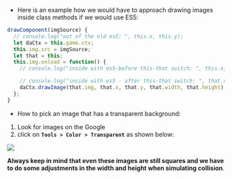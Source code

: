 - Here is an example how we would have to approach drawing images inside class methods if we would use ES5:

```jsx
drawComponent(imgSource) {
  // console.log("out of the old es5: ", this.x, this.y);
  let daCtx = this.game.ctx;
  this.img.src = imgSource;
  let that = this;
  this.img.onload = function() {
    // console.log("inside with es5-before this-that switch: ", this.x, this.y);

    // console.log("inside with es5 - after this-that switch: ", that.x, that.y);
    daCtx.drawImage(that.img, that.x, that.y, that.width, that.height);
  };
}
```

- How to pick an image that has a transparent background:

1. Look for images on the Google
2. click on **`Tools > Color > Transparent`** as shown below:

![](https://s3-eu-west-1.amazonaws.com/ih-materials/uploads/upload_e49cf80fd0ac0e1d94ae1044cd862e49.png)

**Always keep in mind that even these images are still squares and we have to do some adjustments in the width and height when simulating collision**.
